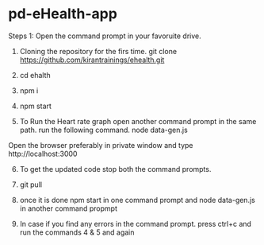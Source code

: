 # pd-eHealth-app

Steps 1:
Open the command prompt in your favoruite drive. 
1. Cloning the repository for the firs time.
git clone https://github.com/kirantrainings/ehealth.git

2. cd ehalth

3. npm i

4. npm start

5. To Run the Heart rate graph  open another command prompt in the same path. run the following command. 
   node data-gen.js
     
 Open the browser preferably in private window and type http://localhost:3000
 
 6. To get the updated code stop both the command prompts. 
 7. git pull
 8. once it is done npm start in one command prompt and node data-gen.js in another command propmpt
 
 

6. In case if you find any errors in the command prompt. press ctrl+c and run the commands 4 & 5 and again
